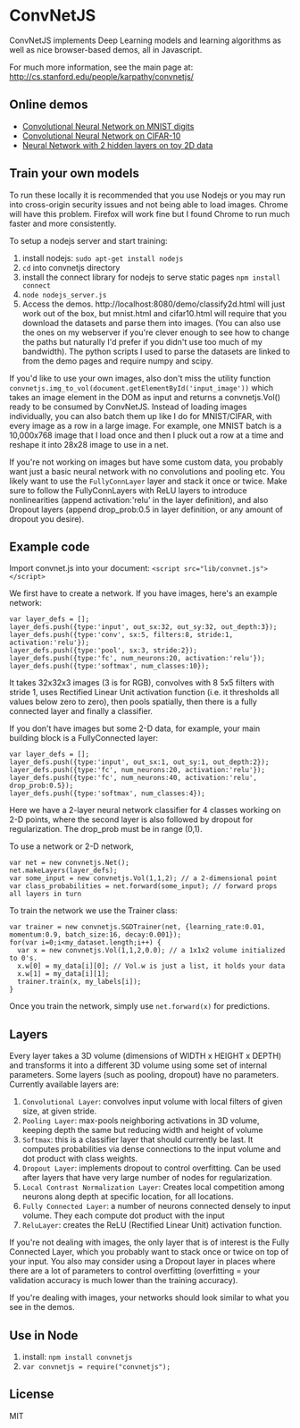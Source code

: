 
# ConvNetJS

ConvNetJS implements Deep Learning models and learning algorithms as well as nice browser-based demos, all in Javascript.

For much more information, see the main page at:
http://cs.stanford.edu/people/karpathy/convnetjs/

## Online demos
- [Convolutional Neural Network on MNIST digits](http://cs.stanford.edu/~karpathy/convnetjs/demo/mnist.html)
- [Convolutional Neural Network on CIFAR-10](http://cs.stanford.edu/~karpathy/convnetjs/demo/cifar10.html)
- [Neural Network with 2 hidden layers on toy 2D data](http://cs.stanford.edu/~karpathy/convnetjs/demo/classify2d.html)

## Train your own models
To run these locally it is recommended that you use Nodejs or you may run into cross-origin security issues and not being able to load images. Chrome will have this problem. Firefox will work fine but I found Chrome to run much faster and more consistently.

To setup a nodejs server and start training:

1. install nodejs: `sudo apt-get install nodejs`
2. `cd` into convnetjs directory
3. install the connect library for nodejs to serve static pages `npm install connect`
4. `node nodejs_server.js`
5. Access the demos. http://localhost:8080/demo/classify2d.html will just work out of the box, but mnist.html and cifar10.html will require that you download the datasets and parse them into images. (You can also use the ones on my webserver if you're clever enough to see how to change the paths but naturally I'd prefer if you didn't use too much of my bandwidth). The python scripts I used to parse the datasets are linked to from the demo pages and require numpy and scipy.

If you'd like to use your own images, also don't miss the utility function `convnetjs.img_to_vol(document.getElementById('input_image'))` which takes an image element in the DOM as input and returns a convnetjs.Vol() ready to be consumed by ConvNetJS. Instead of loading images individually, you can also batch them up like I do for MNIST/CIFAR, with every image as a row in a large image. For example, one MNIST batch is a 10,000x768 image that I load once and then I pluck out a row at a time and reshape it into 28x28 image to use in a net.

If you're not working on images but have some custom data, you probably want just a basic neural network with no convolutions and pooling etc. You likely want to use the `FullyConnLayer` layer and stack it once or twice. Make sure to follow the FullyConnLayers with ReLU layers to introduce nonlinearities (append activation:'relu' in the layer definition), and also Dropout layers (append drop_prob:0.5 in layer definition, or any amount of dropout you desire).

## Example code
Import convnet.js into your document: `<script src="lib/convnet.js"></script>`

We first have to create a network. If you have images, here's an example network:

    var layer_defs = [];
    layer_defs.push({type:'input', out_sx:32, out_sy:32, out_depth:3});
    layer_defs.push({type:'conv', sx:5, filters:8, stride:1, activation:'relu'});
    layer_defs.push({type:'pool', sx:3, stride:2});
    layer_defs.push({type:'fc', num_neurons:20, activation:'relu'});
    layer_defs.push({type:'softmax', num_classes:10});

It takes 32x32x3 images (3 is for RGB), convolves with 8 5x5 filters with stride 1, uses Rectified Linear Unit activation function (i.e. it thresholds all values below zero to zero), then pools spatially, then there is a fully connected layer and finally a classifier.

If you don't have images but some 2-D data, for example, your main building block is a FullyConnected layer:

    var layer_defs = [];
    layer_defs.push({type:'input', out_sx:1, out_sy:1, out_depth:2});
    layer_defs.push({type:'fc', num_neurons:20, activation:'relu'});
    layer_defs.push({type:'fc', num_neurons:40, activation:'relu', drop_prob:0.5});
    layer_defs.push({type:'softmax', num_classes:4});

Here we have a 2-layer neural network classifier for 4 classes working on 2-D points, where the second layer is also followed by dropout for regularization. The drop_prob must be in range (0,1).

To use a network or 2-D network,

    var net = new convnetjs.Net();
    net.makeLayers(layer_defs);
    var some_input = new convnetjs.Vol(1,1,2); // a 2-dimensional point
    var class_probabilities = net.forward(some_input); // forward props all layers in turn

To train the network we use the Trainer class:

    var trainer = new convnetjs.SGDTrainer(net, {learning_rate:0.01, momentum:0.9, batch_size:16, decay:0.001});
    for(var i=0;i<my_dataset.length;i++) {
      var x = new convnetjs.Vol(1,1,2,0.0); // a 1x1x2 volume initialized to 0's.
      x.w[0] = my_data[i][0]; // Vol.w is just a list, it holds your data
      x.w[1] = my_data[i][1];
      trainer.train(x, my_labels[i]);
    }

Once you train the network, simply use `net.forward(x)` for predictions.


## Layers
Every layer takes a 3D volume (dimensions of WIDTH x HEIGHT x DEPTH) and transforms it into a different 3D volume using some set of internal parameters. Some layers (such as pooling, dropout) have no parameters. Currently available layers are:

1. `Convolutional Layer`: convolves input volume with local filters of given size, at given stride.
2. `Pooling Layer`: max-pools neighboring activations in 3D volume, keeping depth the same but reducing width and height of volume
3. `Softmax`: this is a classifier layer that should currently be last. It computes probabilities via dense connections to the input volume and dot product with class weights.
4. `Dropout Layer`: implements dropout to control overfitting. Can be used after layers that have very large number of nodes for regularization.
5. `Local Contrast Normalization Layer`: Creates local competition among neurons along depth at specific location, for all locations.
6. `Fully Connected Layer`: a number of neurons connected densely to input volume. They each compute dot product with the input
7. `ReluLayer`: creates the ReLU (Rectified Linear Unit) activation function.

If you're not dealing with images, the only layer that is of interest is the Fully Connected Layer, which you probably want to stack once or twice on top of your input. You also may consider using a Dropout layer in places where there are a lot of parameters to control overfitting (overfitting = your validation accuracy is much lower than the training accuracy).

If you're dealing with images, your networks should look similar to what you see in the demos.

## Use in Node
1. install: `npm install convnetjs`
2. `var convnetjs = require("convnetjs");`

## License
MIT
